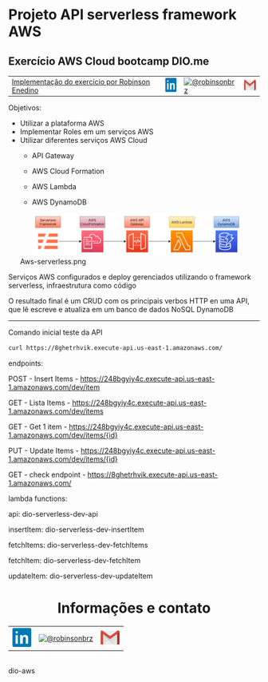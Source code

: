 # Projeto API serverless framework AWS 

## Exercício AWS Cloud bootcamp DIO.me
  <div align="center">
    <table>
      </tr>
            <td>
                <a  href="https://www.linkedin.com/in/robinsonbrz/">
                Implementação do exercício por Robinson Enedino
            </td>
        <td>
            <a  href="https://www.linkedin.com/in/robinsonbrz/">
            <img src="https://raw.githubusercontent.com/robinsonbrz/robinsonbrz/main/static/img/linkedin.png" width="30" height="30">
        </td>
        <td>
            <a  href="https://www.linkedin.com/in/robinsonbrz/">
            <img  src="https://avatars.githubusercontent.com/u/18150643?s=96&amp;v=4" alt="@robinsonbrz" width="30" height="30">
        </td>
        <td>
            <a href="mailto:robinsonbrz@gmail.com">
            <img src="https://raw.githubusercontent.com/robinsonbrz/robinsonbrz/main/static/img/gmail.png" width="30" height="30" ></a>
        </td>
      </tr>
    </table>
  </div>

Objetivos:
- Utilizar a plataforma AWS
- Implementar Roles em um serviços AWS
- Utilizar diferentes serviços AWS Cloud
    - API Gateway
    - AWS Cloud Formation
    - AWS Lambda
    - AWS DynamoDB

        <td>
            <a href="mailto:robinsonbrz@gmail.com">
            <img src="https://raw.githubusercontent.com/robinsonbrz/dio-aws/main/img/Aws-serverless.png"
             width="420" height="85" ></a>
        </td>    
    Aws-serverless.png

Serviços AWS configurados e deploy gerenciados utilizando o framework serverless, infraestrutura como código

O resultado final é um CRUD com os principais verbos HTTP en uma API, que lê escreve e atualiza em um banco de dados NoSQL DynamoDB

___

Comando inicial teste da API
```bash
curl https://8ghetrhvik.execute-api.us-east-1.amazonaws.com/
```
endpoints:

  POST - Insert Items   - https://248bgyiy4c.execute-api.us-east-1.amazonaws.com/dev/item

  GET  - Lista Items   - https://248bgyiy4c.execute-api.us-east-1.amazonaws.com/dev/items

  GET  - Get 1 item     - https://248bgyiy4c.execute-api.us-east-1.amazonaws.com/dev/items/{id}

  PUT  - Update Items   - https://248bgyiy4c.execute-api.us-east-1.amazonaws.com/dev/items/{id}

  GET  - check endpoint - https://8ghetrhvik.execute-api.us-east-1.amazonaws.com/

lambda functions:

  api: dio-serverless-dev-api

  insertItem: dio-serverless-dev-insertItem

  fetchItems: dio-serverless-dev-fetchItems

  fetchItem: dio-serverless-dev-fetchItem

  updateItem: dio-serverless-dev-updateItem

 <h1 align="center"> Informações e contato </h1> 
  <div align="center">
    <table>
        </tr>
            <td>
                <a  href="https://www.linkedin.com/in/robinsonbrz/">
                <img src="https://raw.githubusercontent.com/robinsonbrz/robinsonbrz/main/static/img/linkedin.png" width="40" height="40">
            </td>
            <td>
                <a  href="https://www.linkedin.com/in/robinsonbrz/">
                <img  src="https://avatars.githubusercontent.com/u/18150643?s=96&amp;v=4" alt="@robinsonbrz" width="40" height="40">
            </td>
            <td>
                <a href="mailto:robinsonbrz@gmail.com">
                <img src="https://raw.githubusercontent.com/robinsonbrz/robinsonbrz/main/static/img/gmail.png" width="40" height="40" ></a>
            </td>
        </tr>
    </table> 
  </div>
  <br>
    dio-aws
</div>